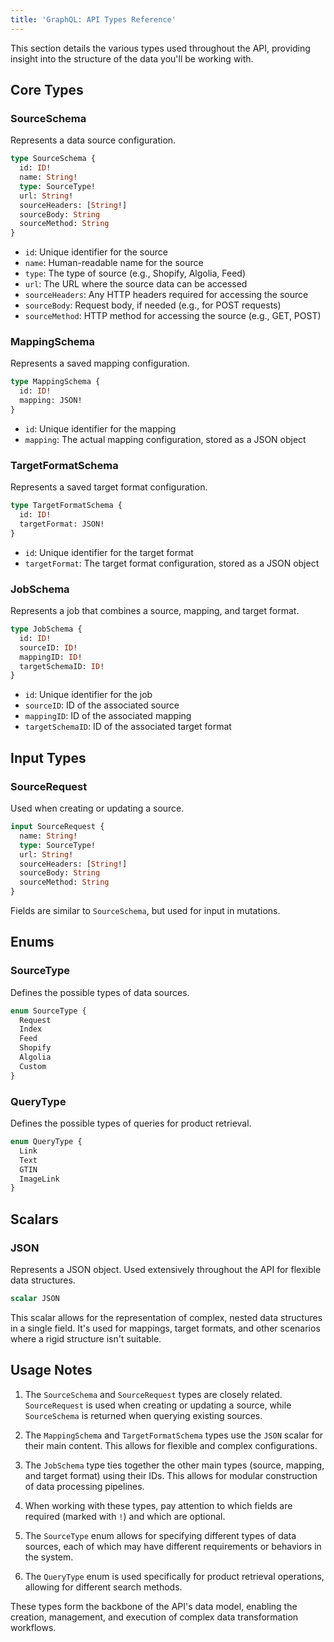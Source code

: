 ```yaml
---
title: 'GraphQL: API Types Reference'
---
```


This section details the various types used throughout the API, providing insight into the structure of the data you'll be working with.

## Core Types

### SourceSchema
Represents a data source configuration.

```graphql
type SourceSchema {
  id: ID!
  name: String!
  type: SourceType!
  url: String!
  sourceHeaders: [String!]
  sourceBody: String
  sourceMethod: String
}
```

- `id`: Unique identifier for the source
- `name`: Human-readable name for the source
- `type`: The type of source (e.g., Shopify, Algolia, Feed)
- `url`: The URL where the source data can be accessed
- `sourceHeaders`: Any HTTP headers required for accessing the source
- `sourceBody`: Request body, if needed (e.g., for POST requests)
- `sourceMethod`: HTTP method for accessing the source (e.g., GET, POST)

### MappingSchema
Represents a saved mapping configuration.

```graphql
type MappingSchema {
  id: ID!
  mapping: JSON!
}
```

- `id`: Unique identifier for the mapping
- `mapping`: The actual mapping configuration, stored as a JSON object

### TargetFormatSchema
Represents a saved target format configuration.

```graphql
type TargetFormatSchema {
  id: ID!
  targetFormat: JSON!
}
```

- `id`: Unique identifier for the target format
- `targetFormat`: The target format configuration, stored as a JSON object

### JobSchema
Represents a job that combines a source, mapping, and target format.

```graphql
type JobSchema {
  id: ID!
  sourceID: ID!
  mappingID: ID!
  targetSchemaID: ID!
}
```

- `id`: Unique identifier for the job
- `sourceID`: ID of the associated source
- `mappingID`: ID of the associated mapping
- `targetSchemaID`: ID of the associated target format

## Input Types

### SourceRequest
Used when creating or updating a source.

```graphql
input SourceRequest {
  name: String!
  type: SourceType!
  url: String!
  sourceHeaders: [String!]
  sourceBody: String
  sourceMethod: String
}
```

Fields are similar to `SourceSchema`, but used for input in mutations.

## Enums

### SourceType
Defines the possible types of data sources.

```graphql
enum SourceType {
  Request
  Index
  Feed
  Shopify
  Algolia
  Custom
}
```

### QueryType
Defines the possible types of queries for product retrieval.

```graphql
enum QueryType {
  Link
  Text
  GTIN
  ImageLink
}
```

## Scalars

### JSON
Represents a JSON object. Used extensively throughout the API for flexible data structures.

```graphql
scalar JSON
```

This scalar allows for the representation of complex, nested data structures in a single field. It's used for mappings, target formats, and other scenarios where a rigid structure isn't suitable.

## Usage Notes

1. The `SourceSchema` and `SourceRequest` types are closely related. `SourceRequest` is used when creating or updating a source, while `SourceSchema` is returned when querying existing sources.

2. The `MappingSchema` and `TargetFormatSchema` types use the `JSON` scalar for their main content. This allows for flexible and complex configurations.

3. The `JobSchema` type ties together the other main types (source, mapping, and target format) using their IDs. This allows for modular construction of data processing pipelines.

4. When working with these types, pay attention to which fields are required (marked with `!`) and which are optional.

5. The `SourceType` enum allows for specifying different types of data sources, each of which may have different requirements or behaviors in the system.

6. The `QueryType` enum is used specifically for product retrieval operations, allowing for different search methods.

These types form the backbone of the API's data model, enabling the creation, management, and execution of complex data transformation workflows.